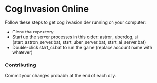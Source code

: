 # Cog Invasion Online #

Follow these steps to get cog invasion dev running on your computer:

* Clone the repository
* Start up the server processes in this order: astron, uberdog, ai (start_astron_server.bat, start_uber_server.bat, start_ai_server.bat)
* Double-click start_ci.bat to run the game (replace account name with whatever)

### Contributing ###
Commit your changes probably at the end of each day.